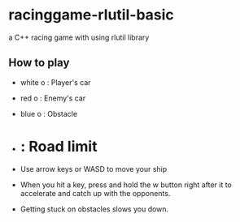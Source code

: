 # racinggame-rlutil-basic
a C++ racing game with using rlutil library

## How to play
- white o : Player's car
- red o : Enemy's car
- blue o : Obstacle
- # : Road limit

- Use arrow keys or WASD to move your ship
- When you hit a key, press and hold the w button right after it to accelerate and catch up with the opponents.
- Getting stuck on obstacles slows you down.
